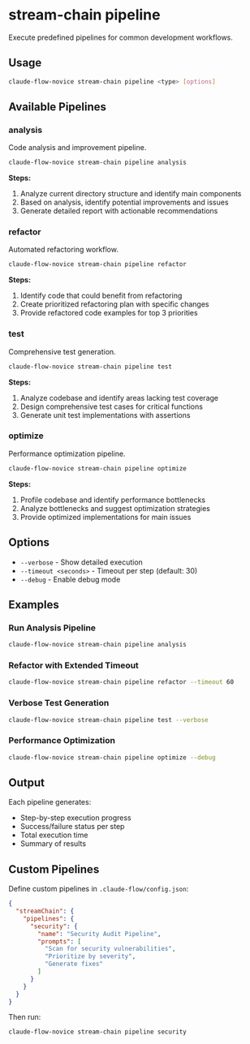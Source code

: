 # stream-chain pipeline

Execute predefined pipelines for common development workflows.

## Usage

```bash
claude-flow-novice stream-chain pipeline <type> [options]
```

## Available Pipelines

### analysis
Code analysis and improvement pipeline.

```bash
claude-flow-novice stream-chain pipeline analysis
```

**Steps:**
1. Analyze current directory structure and identify main components
2. Based on analysis, identify potential improvements and issues
3. Generate detailed report with actionable recommendations

### refactor
Automated refactoring workflow.

```bash
claude-flow-novice stream-chain pipeline refactor
```

**Steps:**
1. Identify code that could benefit from refactoring
2. Create prioritized refactoring plan with specific changes
3. Provide refactored code examples for top 3 priorities

### test
Comprehensive test generation.

```bash
claude-flow-novice stream-chain pipeline test
```

**Steps:**
1. Analyze codebase and identify areas lacking test coverage
2. Design comprehensive test cases for critical functions
3. Generate unit test implementations with assertions

### optimize
Performance optimization pipeline.

```bash
claude-flow-novice stream-chain pipeline optimize
```

**Steps:**
1. Profile codebase and identify performance bottlenecks
2. Analyze bottlenecks and suggest optimization strategies
3. Provide optimized implementations for main issues

## Options

- `--verbose` - Show detailed execution
- `--timeout <seconds>` - Timeout per step (default: 30)
- `--debug` - Enable debug mode

## Examples

### Run Analysis Pipeline
```bash
claude-flow-novice stream-chain pipeline analysis
```

### Refactor with Extended Timeout
```bash
claude-flow-novice stream-chain pipeline refactor --timeout 60
```

### Verbose Test Generation
```bash
claude-flow-novice stream-chain pipeline test --verbose
```

### Performance Optimization
```bash
claude-flow-novice stream-chain pipeline optimize --debug
```

## Output

Each pipeline generates:
- Step-by-step execution progress
- Success/failure status per step
- Total execution time
- Summary of results

## Custom Pipelines

Define custom pipelines in `.claude-flow/config.json`:

```json
{
  "streamChain": {
    "pipelines": {
      "security": {
        "name": "Security Audit Pipeline",
        "prompts": [
          "Scan for security vulnerabilities",
          "Prioritize by severity",
          "Generate fixes"
        ]
      }
    }
  }
}
```

Then run:
```bash
claude-flow-novice stream-chain pipeline security
```